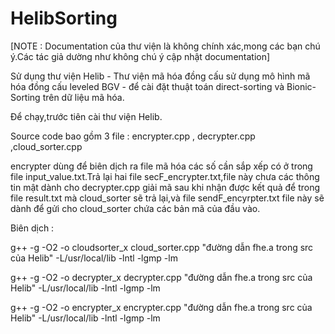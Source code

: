# HelibSorting

[NOTE : Documentation của thư viện là không chính xác,mong
các bạn chú ý.Các tác giả dường như không chú ý cập nhật
documentation]

Sử dụng thư viện Helib - Thư viện mã hóa đồng cấu sử dụng mô
hình mã hóa đồng cấu leveled BGV - để cài đặt thuật toán 
direct-sorting và Bionic-Sorting trên dữ liệu mã hóa.

Để chạy,trước tiên cài thư viện Helib.

Source code bao gồm 3 file : encrypter.cpp , decrypter.cpp
,cloud_sorter.cpp

encrypter dùng để biên dịch ra file mã hóa các số cần sắp 
xếp có ở trong file input_value.txt.Trả lại hai file
secF_encrypter.txt,file này chưa các thông tin mật dành 
cho decrypter.cpp giải mã sau khi nhận được kết quả để
trong file result.txt mà cloud_sorter sẽ trả lại,và file
sendF_encyrpter.txt file này sẽ dành để gửi cho cloud_sorter 
chứa các bản mã của đầu vào.

Biên dịch : 

g++ -g -O2 -o cloudsorter_x cloud_sorter.cpp  "đường dẫn fhe.a trong src của Helib" -L/usr/local/lib -lntl -lgmp -lm

g++ -g -O2 -o decrypter_x decrypter.cpp  "đường dẫn fhe.a trong src của Helib" -L/usr/local/lib -lntl -lgmp -lm

g++ -g -O2 -o encrypter_x encrypter.cpp  "đường dẫn fhe.a trong src của Helib" -L/usr/local/lib -lntl -lgmp -lm




